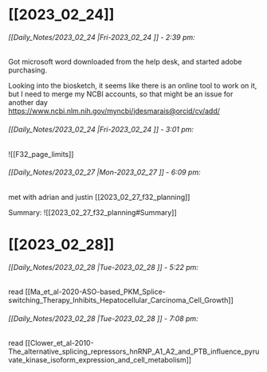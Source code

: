 # [[2023_02_24]]
###### [[Daily_Notes/2023_02_24 |Fri-2023_02_24 ]] - 2:39 pm: 
Got microsoft word downloaded from the help desk, and started adobe purchasing. 

Looking into the biosketch, it seems like there is an online tool to work on it, but I need to merge my NCBI accounts, so that might be an issue for another day
https://www.ncbi.nlm.nih.gov/myncbi/jdesmarais@orcid/cv/add/

###### [[Daily_Notes/2023_02_24 |Fri-2023_02_24 ]] - 3:01 pm: 
![[F32_page_limits]]

###### [[Daily_Notes/2023_02_27 |Mon-2023_02_27 ]] - 6:09 pm: 
met with adrian and justin [[2023_02_27_f32_planning]]

Summary:
![[2023_02_27_f32_planning#Summary]]


# [[2023_02_28]]
###### [[Daily_Notes/2023_02_28 |Tue-2023_02_28 ]] - 5:22 pm: 
read [[Ma_et_al-2020-ASO-based_PKM_Splice-switching_Therapy_Inhibits_Hepatocellular_Carcinoma_Cell_Growth]]

###### [[Daily_Notes/2023_02_28 |Tue-2023_02_28 ]] - 7:08 pm: 
read [[Clower_et_al-2010-The_alternative_splicing_repressors_hnRNP_A1_A2_and_PTB_influence_pyruvate_kinase_isoform_expression_and_cell_metabolism]]


